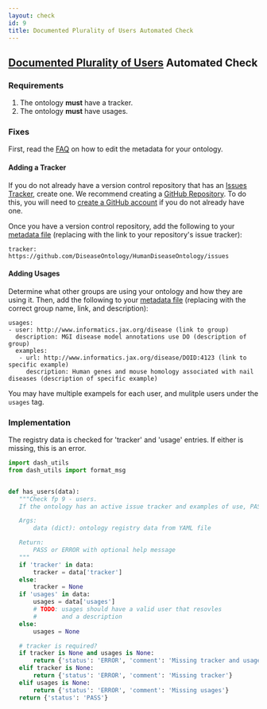```yaml
---
layout: check
id: 9
title: Documented Plurality of Users Automated Check
---
```


## [Documented Plurality of Users](http://obofoundry.org/principles/fp-009-users.html) Automated Check

### Requirements
1. The ontology **must** have a tracker.
2. The ontology **must** have usages.

### Fixes
First, read the [FAQ](http://obofoundry.github.io/faq/how-do-i-edit-metadata.html) on how to edit the metadata for your ontology.

#### Adding a Tracker
If you do not already have a version control repository that has an [Issues Tracker](https://help.github.com/en/github/managing-your-work-on-github/about-issues), create one. We recommend creating a [GitHub Repository](https://help.github.com/en/github/getting-started-with-github/create-a-repo). To do this, you will need to [create a GitHub account](https://github.com/join) if you do not already have one.

Once you have a version control repository, add the following to your [metadata file](https://github.com/OBOFoundry/OBOFoundry.github.io/tree/master/ontology) (replacing with the link to your repository's issue tracker):
```
tracker: https://github.com/DiseaseOntology/HumanDiseaseOntology/issues
```

#### Adding Usages
Determine what other groups are using your ontology and how they are using it. Then, add the following to your [metadata file](https://github.com/OBOFoundry/OBOFoundry.github.io/tree/master/ontology) (replacing with the correct group name, link, and description):
```
usages:
- user: http://www.informatics.jax.org/disease (link to group)
  description: MGI disease model annotations use DO (description of group)
  examples:
   - url: http://www.informatics.jax.org/disease/DOID:4123 (link to specific example)
     description: Human genes and mouse homology associated with nail diseases (description of specific example)
```
You may have multiple exampels for each user, and mulitple users under the `usages` tag.

### Implementation
The registry data is checked for 'tracker' and 'usage' entries. If either is missing, this is an error.

```python
import dash_utils
from dash_utils import format_msg


def has_users(data):
   """Check fp 9 - users.
   If the ontology has an active issue tracker and examples of use, PASS.

   Args:
       data (dict): ontology registry data from YAML file

   Return:
       PASS or ERROR with optional help message
   """
   if 'tracker' in data:
       tracker = data['tracker']
   else:
       tracker = None
   if 'usages' in data:
       usages = data['usages']
       # TODO: usages should have a valid user that resovles
       #       and a description
   else:
       usages = None

   # tracker is required?
   if tracker is None and usages is None:
       return {'status': 'ERROR', 'comment': 'Missing tracker and usages'}
   elif tracker is None:
       return {'status': 'ERROR', 'comment': 'Missing tracker'}
   elif usages is None:
       return {'status': 'ERROR', 'comment': 'Missing usages'}
   return {'status': 'PASS'}
```
